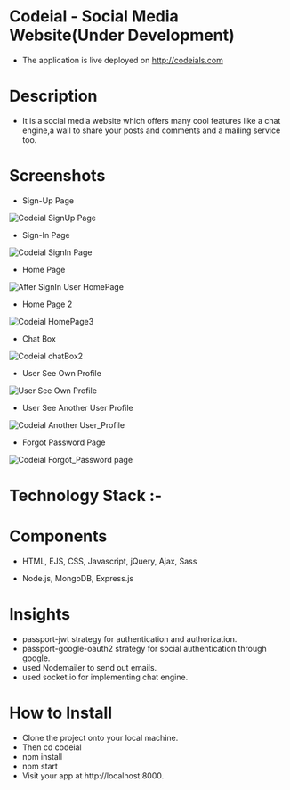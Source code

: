 # Codeial - Social Media Website(Under Development)

* The application is live deployed on http://codeials.com

# Description

* It is a social media website which offers many cool features like a chat engine,a wall to share your posts and comments and a mailing service too.

# Screenshots

* Sign-Up Page


![Codeial SignUp Page](https://user-images.githubusercontent.com/103394954/179397795-2e3ea21f-5dd3-4015-8db6-17e29a1d7715.png)

* Sign-In Page

![Codeial SignIn Page](https://user-images.githubusercontent.com/103394954/179397852-3ca21a01-9e25-419c-a12b-3f2e82109125.png)

* Home Page

![After SignIn User HomePage](https://user-images.githubusercontent.com/103394954/179397913-fa486a08-f219-4f6d-b51e-a73dd9cc085d.png)

* Home Page 2

![Codeial HomePage3](https://user-images.githubusercontent.com/103394954/179398674-c21be319-c78e-477f-9a64-18fd36864e1f.png)

* Chat Box

![Codeial chatBox2](https://user-images.githubusercontent.com/103394954/179398714-3131f4fb-b310-47fa-ab81-b15b8f978591.png)

* User See Own Profile 

![User See Own Profile](https://user-images.githubusercontent.com/103394954/179398771-3e03a6b1-7c22-41a8-b88c-67ba4837ac3a.png)

* User See Another User Profile

![Codeial Another User_Profile](https://user-images.githubusercontent.com/103394954/179398846-93a070c0-3347-4570-aea8-543543e5ee50.png)

* Forgot Password Page

![Codeial Forgot_Password page](https://user-images.githubusercontent.com/103394954/179398864-86b6a6fe-4cbb-4a50-b841-f6e75cbf0a01.png)

# Technology Stack :-

# Components

* HTML, EJS, CSS, Javascript, jQuery, Ajax, Sass

* Node.js, MongoDB, Express.js

# Insights

* passport-jwt strategy for authentication and authorization.
* passport-google-oauth2 strategy for social authentication through google.
* used Nodemailer to send out emails.
* used socket.io for implementing chat engine.

# How to Install 

* Clone the project onto your local machine.
* Then cd codeial
* npm install
* npm start
* Visit your app at http://localhost:8000.
